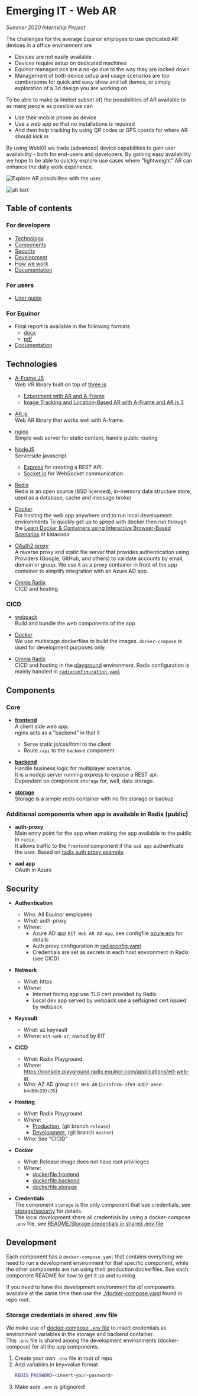 # Emerging IT - Web AR

_Summer 2020 Internship Project_

The challenges for the average Equinor employee to use dedicated AR devices in a office environment are
- Devices are not easily available
- Devices require setup on dedicated machines
- Equinor managed pcs are a no-go due to the way they are locked down
- Management of both device setup and usage scenarios are too cumbersome for quick and easy show and tell demos, or simply exploration of a 3d design you are working on

To be able to make (a limited subset of) the possibilities of AR available to as many people as possible we can
- Use their mobile phone as device
- Use a web app so that no installations is required
- And then help tracking by using QR codes or GPS coords for where AR should kick in

By using WebXR we trade (advanced) device capabilities to gain user availability - both for end-users and developers.
By gaining easy availability we hope to be able to quickly explore use cases where "lightweight" AR can enhance the daily work experience.

![Explore AR possibilites with the user](./docs/zapp-brannigan.jpg)

![alt text](./docs/lezdodis.gif)

## Table of contents

### For developers

- [Technology](#technology)
- [Components](#components)
- [Security](#security)
- [Development](./README.md#development)
- [How we work](./docs/how-we-work.md)
- [Documentation](./docs/README.md)

### For users

- [User guide](./docs/user-guide.md)

### For Equinor

- Final report is available in the following formats  
  - [docx](./docs/report/Case09_report.docx)
  - [pdf](./docs/report/Case09_report.pdf)
- [Documentation](./docs/README.md)


## Technologies

- [A-Frame JS](https://aframe.io/)  
   Web VR library built on top of [three.js](https://threejs.org/)
   - [Experiment with AR and A-Frame](https://aframe.io/blog/webxr-ar-module/)
   - [Image Tracking and Location-Based AR with A-Frame and AR.js 3](https://aframe.io/blog/arjs3/)

- [AR.js](https://ar-js-org.github.io/AR.js-Docs/)  
  Web AR library that works well with A-frame.

- [nginx](https://www.nginx.com/)  
  Simple web server for static content, handle public routing

- [NodeJS](https://nodejs.org/en/)  
  Serverside javascript
  - [Express](https://expressjs.com/) for creating a REST API.
  - [Socket.io](https://socket.io/) for WebSocket communication.
  

- [Redis](https://redis.io/)  
  Redis is an open source (BSD licensed), in-memory data structure store, used as a database, cache and message broker

- [Docker](https://www.docker.com/)  
  For hosting the web app anywhere and to run local development environments
  To quickly get up to speed with docker then run through the [Learn Docker & Containers using Interactive Browser-Based Scenarios](https://www.katacoda.com/courses/docker) at katacoda

- [OAuth2 proxy](https://github.com/oauth2-proxy/oauth2-proxy)  
  A reverse proxy and static file server that provides authentication using Providers (Google, GitHub, and others) to validate accounts by email, domain or group.
  We use it as a proxy container in front of the app container to simplify integration with an Azure AD app.

- [Omnia Radix](https://www.radix.equinor.com/)  
   CICD and hosting


### CICD

- [webpack](https://webpack.js.org/guides/)  
  Build and bundle the web components of the app

- [Docker](https://www.docker.com/)  
  We use multistage dockerfiles to build the images.
  `docker-compose` is used for development purposes only.

- [Omnia Radix](https://www.radix.equinor.com/)  
  CICD and hosting in the [playground](https://console.playground.radix.equinor.com/) environment.
  Radix configuration is mainly handled in [`radixconfiguration.yaml`](../radixconfiguration.yaml)


## Components

### Core 

- [**frontend**](./frontend)  
  A client side web app.  
  nginx acts as a "backend" in that it
  - Serve static js/css/html to the client
  - Route `/api` to the `backend` component

- [**backend**](./backend)  
  Handle business logic for multiplayer scenarios.  
  It is a nodejs server running express to expose a REST api.  
  Dependent on component `storage` for, well, data storage.

- [**storage**](./storage)   
  Storage is a simple redis container with no file storage or backup

### Additional components when app is available in Radix (public)

- **auth-proxy**  
  Main entry point for the app when making the app available to the public in `radix`.  
  It allows traffic to the `frontend` component if the `aad app` authenticate the user.
  Based on [radix auth proxy example](https://github.com/equinor/radix-example-front-proxy)

- **aad app**  
  OAuth in Azure


## Security

- **Authentication**
  - _Who:_ All Equinor employees
  - _What:_ auth-proxy
  - _Where:_
    - Azure AD app `EIT Web AR AD App`, see configfile [azure.env](./azure/azure.env) for details
    - Auth proxy configuration in [radixconfig.yaml](../radixconfig.yaml)
    - Credentials are set as secrets in each host environment in Radix (see CICD)

- **Network**
  - _What:_ https
  - _Where:_
    - Internet facing app use TLS cert provided by Radix
    - Local dev app served by webpack use a selfsigned cert issued by webpack

- **Keyvault**
  - _What:_ az keyvault
  - _Where:_ `eit-web-ar`, owned by EIT

- **CICD**
  - _What:_ Radix Playground
  - _Where:_ https://console.playground.radix.equinor.com/applications/eit-web-ar
  - _Who:_ AZ AD group `EIT Web AR` (`1c15fcc6-3f69-4db7-a8ee-b4d86c293c35`)

- **Hosting**
  - _What:_ Radix Playground
  - _Where:_
    - [Production](https://eit-web-ar.app.playground.radix.equinor.com/), (git branch `release`)
    - [Development](https://entrypoint-eit-web-ar-development.playground.radix.equinor.com/), (git branch `master`)
  - _Who:_ See "CICID"

- **Docker**
  - _What:_  Release image does not have root privilieges
  - _Where:_ 
    - [dockerfile.frontend](./frontend/dockerfile.frontend)
    - [dockerfile.backend](./backend/dockerfile.backend)
    - [dockerfile.storage](./storage/dockerfile.storage)


- **Credentials**  
  The component `storage` is the only component that use credentials, see [storage/security](./storage/README.md#security) for details.  
  The local development share all credentials by using a docker-compose `.env` file, see [README/Storage credentials in shared .env file](./README.md#storage-credentials-in-shared-env-file)


## Development

Each component has a `docker-compose.yaml` that contains everything we need to run a development environment for that specific component, while the other components are run using their production dockerfiles. See each component README for how to get it up and running.

If you need to have the development environment for _all_ components available at the same time then use the [./docker-compose.yaml](./docker-compose.yaml) found in repo root.

### Storage credentials in shared .env file

We make use of [docker-compose `.env` file](https://docs.docker.com/compose/environment-variables/#the-env-file) to insert credentials as environment variables in the storage and backend container.  
This `.env` file is shared among the development environments (docker-compose) for all the app components.

1. Create your own `.env` file in root of repo 
1. Add variables in key=value format
   ```sh
   REDIS_PASSWORD=<insert-your-password>
   ```
1. Make sure `.env` is gitignored!
